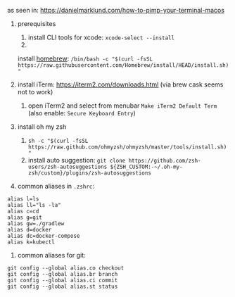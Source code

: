 as seen in: https://danielmarklund.com/how-to-pimp-your-terminal-macos

1. prerequisites
    1. install CLI tools for xcode: `xcode-select --install`
    1.
    install [homebrew](https://brew.sh/): `/bin/bash -c "$(curl -fsSL https://raw.githubusercontent.com/Homebrew/install/HEAD/install.sh)"`
1. install iTerm: https://iterm2.com/downloads.html (via brew cask seems not to work)
    1. open iTerm2 and select from menubar `Make iTerm2 Default Term` (also enable: `Secure Keyboard Entry`)
1. install oh my zsh
    1. `sh -c "$(curl -fsSL https://raw.github.com/ohmyzsh/ohmyzsh/master/tools/install.sh)"`
    1. install auto
       suggestion: `git clone https://github.com/zsh-users/zsh-autosuggestions ${ZSH_CUSTOM:-~/.oh-my-zsh/custom}/plugins/zsh-autosuggestions`

1. common aliases in `.zshrc`:

```
alias l=ls
alias ll="ls -la"
alias c=cd
alias g=git
alias gw=./gradlew
alias d=docker
alias dc=docker-compose
alias k=kubectl
```

1. common aliases for git:

```
git config --global alias.co checkout
git config --global alias.br branch
git config --global alias.ci commit
git config --global alias.st status
```